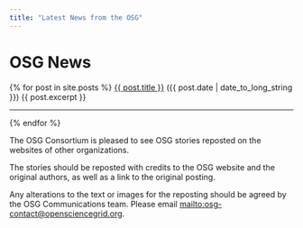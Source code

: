 ```yaml
---
title: "Latest News from the OSG"
---
```


<h1>OSG News</h1>

{% for post in site.posts %}
<a href="{{ post.url }}">{{ post.title }}</a> ({{ post.date | date_to_long_string }})
{{ post.excerpt }}
<hr/>
{% endfor %}

The OSG Consortium is pleased to see OSG stories reposted on the websites of other organizations.

The stories should be reposted with credits to the OSG website and the original authors, as well as a link to the original posting.

Any alterations to the text or images for the reposting should be agreed by the OSG Communications team.  Please email <mailto:osg-contact@opensciencegrid.org>.


